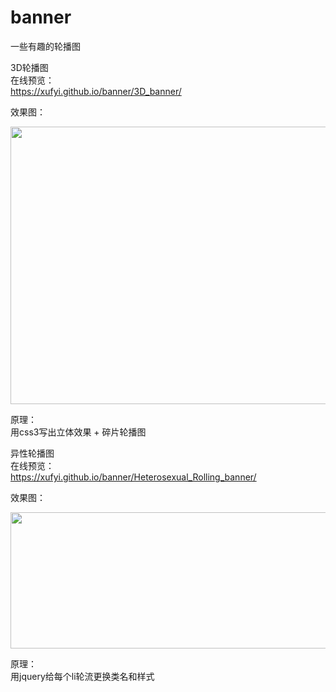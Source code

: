 # banner
一些有趣的轮播图


3D轮播图  
在线预览：  
https://xufyi.github.io/banner/3D_banner/

效果图：  
<div align=center>
   <img src="https://github.com/Xufyi/banner/blob/master/3D_banner/3dBanner.gif" width="617" height="444">  
</div>

原理：  
用css3写出立体效果 + 碎片轮播图   

  
异性轮播图  
在线预览：  
https://xufyi.github.io/banner/Heterosexual_Rolling_banner/

效果图：  
<div align=center>
   <img src="https://github.com/Xufyi/banner/blob/master/Heterosexual_Rolling_banner/rollingBanner.gif" width="785" height="218">  
</div>

原理：  
用jquery给每个li轮流更换类名和样式  
